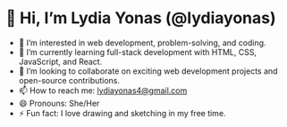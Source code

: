 # 👋 Hi, I’m Lydia Yonas (@lydiayonas)

- 👀 I’m interested in web development, problem-solving, and coding.
- 🌱 I’m currently learning full-stack development with HTML, CSS, JavaScript, and React.
- 💞️ I’m looking to collaborate on exciting web development projects and open-source contributions.
- 📫 How to reach me: [lydiayonas4@gmail.com](mailto:lydiayonas4@gmail.com)
- 😄 Pronouns: She/Her
- ⚡ Fun fact: I love drawing and sketching in my free time.

<!---
lydiayonas/lydiayonas is a ✨ special ✨ repository because its `README.md` (this file) appears on your GitHub profile.
You can click the Preview link to take a look at your changes.
--->
